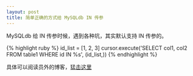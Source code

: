 ```yaml
---
layout: post
title: 简单正确的方式给 MySQLdb IN 传参
---
```


MySQLdb 给 IN 传参时候，遇到各种坑，其实默认支持 IN 传参的。

{% highlight ruby %}
id_list = [1, 2, 3]
cursor.execute('SELECT col1, col2 FROM table1 WHERE id IN %s', (id_list,))
{% endhighlight %}

具体可以阅读员外的博客，[猛击这里](http://blog.xupeng.me/2013/09/25/mysqldb-args-processing/)
